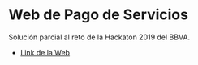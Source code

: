 # Web de Pago de Servicios

Solución parcial al reto de la Hackaton 2019 del BBVA.
- [Link de la Web](https://juansw18.github.io/WebRetoBBVA/index.html)